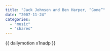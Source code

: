 ```yaml
---
title: "Jack Johnson and Ben Harper, “Gone”"
date: "2007-11-24"
categories:
  - "music"
  - "shares"
---
```


{{ dailymotion x1nadp }}
